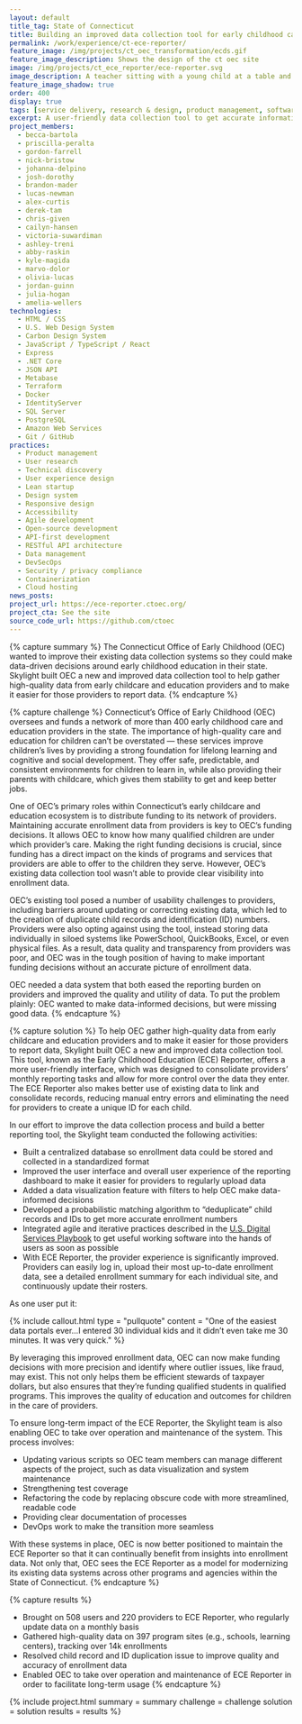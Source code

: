 ```yaml
---
layout: default
title_tag: State of Connecticut
title: Building an improved data collection tool for early childhood care and education
permalink: /work/experience/ct-ece-reporter/
feature_image: /img/projects/ct_oec_transformation/ecds.gif
feature_image_description: Shows the design of the ct oec site
image: /img/projects/ct_ece_reporter/ece-reporter.svg
image_description: A teacher sitting with a young child at a table and a computer screen in the background showing a green checkmark.
feature_image_shadow: true
order: 400
display: true
tags: [service delivery, research & design, product management, software delivery, legacy modernization, devops, cloud & platforms, data & analytics, apis, security & privacy, early childhood, social safety net, healthcare, education, chris given, julia hogan, cailyn hansen, victoria suwardiman, ashley treni, abby raskin, kyle magida, marvo dolor, amelia wellers, olivia lucas, jordan guinn, nick bristow, brandon mader, derek tam, alex curtis, lucas newman, becca bartola, priscilla peralta, gordon farrell, josh dorothy, johanna delpino]
excerpt: A user-friendly data collection tool to get accurate information from early care and education providers about the children under their care in Connecticut.
project_members:
  - becca-bartola
  - priscilla-peralta
  - gordon-farrell
  - nick-bristow
  - johanna-delpino
  - josh-dorothy
  - brandon-mader
  - lucas-newman
  - alex-curtis
  - derek-tam
  - chris-given
  - cailyn-hansen
  - victoria-suwardiman
  - ashley-treni
  - abby-raskin
  - kyle-magida
  - marvo-dolor
  - olivia-lucas
  - jordan-guinn
  - julia-hogan
  - amelia-wellers
technologies:
  - HTML / CSS
  - U.S. Web Design System
  - Carbon Design System
  - JavaScript / TypeScript / React
  - Express
  - .NET Core
  - JSON API
  - Metabase
  - Terraform
  - Docker
  - IdentityServer
  - SQL Server
  - PostgreSQL
  - Amazon Web Services
  - Git / GitHub
practices:
  - Product management
  - User research
  - Technical discovery
  - User experience design
  - Lean startup
  - Design system
  - Responsive design
  - Accessibility
  - Agile development
  - Open-source development
  - API-first development
  - RESTful API architecture
  - Data management
  - DevSecOps
  - Security / privacy compliance
  - Containerization
  - Cloud hosting
news_posts:
project_url: https://ece-reporter.ctoec.org/
project_cta: See the site
source_code_url: https://github.com/ctoec
---
```


{% capture summary %}
The Connecticut Office of Early Childhood (OEC) wanted to improve their existing data collection systems 
so they could make data-driven decisions around early childhood education in their state. 
Skylight built OEC a new and improved data collection tool to help gather high-quality data from early childcare and education providers 
and to make it easier for those providers to report data.
{% endcapture %}

{% capture challenge %}
Connecticut’s Office of Early Childhood (OEC) oversees and funds a network of more than 400 early childhood care and education providers in the state. The importance of high-quality care and education for children can’t be overstated — these services improve children’s lives by providing a strong foundation for lifelong learning and cognitive and social development. They offer safe, predictable, and consistent environments for children to learn in, while also providing their parents with childcare, which gives them stability to get and keep better jobs. 

One of OEC’s primary roles within Connecticut’s early childcare and education ecosystem is to distribute funding to its network of providers. Maintaining accurate enrollment data from providers is key to OEC’s funding decisions. It allows OEC to know how many qualified children are under which provider’s care. Making the right funding decisions is crucial, since funding has a direct impact on the kinds of programs and services that providers are able to offer to the children they serve. However, OEC’s existing data collection tool wasn’t able to provide clear visibility into enrollment data. 

OEC’s existing tool posed a number of usability challenges to providers, including barriers around updating or correcting existing data, which led to the creation of duplicate child records and identification (ID) numbers. Providers were also opting against using the tool, instead storing data individually in siloed systems like PowerSchool, QuickBooks, Excel, or even physical files. As a result, data quality and transparency from providers was poor, and OEC was in the tough position of having to make important funding decisions without an accurate picture of enrollment data.

OEC needed a data system that both eased the reporting burden on providers and improved the quality and utility of data. To put the problem plainly: OEC wanted to make data-informed decisions, but were missing good data.
{% endcapture %}

{% capture solution %}
To help OEC gather high-quality data from early childcare and education providers and to make it easier for those providers to report data, Skylight built OEC a new and improved data collection tool. This tool, known as the Early Childhood Education (ECE) Reporter, offers a more user-friendly interface, which was designed to consolidate providers’ monthly reporting tasks and allow for more control over the data they enter. The ECE Reporter also makes better use of existing data to link and consolidate records, reducing manual entry errors and eliminating the need for providers to create a unique ID for each child. 

In our effort to improve the data collection process and build a better reporting tool, the Skylight team conducted the following activities:

- Built a centralized database so enrollment data could be stored and collected in a standardized format
- Improved the user interface and overall user experience of the  reporting dashboard to make it easier for providers to regularly upload data 
- Added a data visualization feature with filters to help OEC make data-informed decisions
- Developed a probabilistic matching algorithm to “deduplicate” child records and IDs to get more accurate enrollment numbers
- Integrated agile and iterative practices described in the [U.S. Digital Services Playbook](https://playbook.cio.gov/#play4) to get useful working software into the hands of users as soon as possible 
- With ECE Reporter, the provider experience is significantly improved. Providers can easily log in, upload their most up-to-date enrollment data, see a detailed enrollment summary for each individual site, and continuously update their rosters. 

As one user put it:

{% include callout.html
  type = "pullquote"
  content = "One of the easiest data portals ever…I entered 30 individual kids and it didn’t even take me 30 minutes. It was very quick."
%}

By leveraging this improved enrollment data, OEC can now make funding decisions with more precision and identify where outlier issues, like fraud, may exist. This not only helps them be efficient stewards of taxpayer dollars, but also ensures that they’re funding qualified students in qualified programs. This improves the quality of education and outcomes for children in the care of providers. 

To ensure long-term impact of the ECE Reporter, the Skylight team is also enabling OEC to take over operation and maintenance of the system. This process involves:

- Updating various scripts so OEC team members can manage different aspects of the project, such as data visualization and system maintenance 
- Strengthening test coverage 
- Refactoring the code by replacing obscure code with more streamlined, readable code 
- Providing clear documentation of processes
- DevOps work to make the transition more seamless

With these systems in place, OEC is now better positioned to maintain the ECE Reporter so that it can continually benefit from insights into enrollment data. Not only that, OEC sees the ECE Reporter as a model for modernizing its existing data systems across other programs and agencies within the State of Connecticut.
{% endcapture %}

{% capture results %}
- Brought on 508 users and 220 providers to ECE Reporter, who regularly update data on a monthly basis
- Gathered high-quality data on 397 program sites (e.g., schools, learning centers), tracking over 14k enrollments
- Resolved child record  and ID duplication issue to improve quality and accuracy of enrollment data
- Enabled OEC to take over operation and maintenance of ECE Reporter in order to facilitate long-term usage
{% endcapture %}

{% include project.html
  summary = summary
  challenge = challenge
  solution = solution
  results = results
%}
